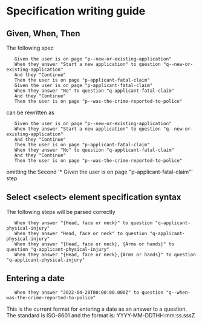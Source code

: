 # Specification writing guide

## Given, When, Then

The following spec

```
   Given the user is on page "p--new-or-existing-application"
   When they answer "Start a new application" to question "q--new-or-existing-application"
   And they "Continue"
   Then the user is on page "p-applicant-fatal-claim"
   Given the user is on page "p-applicant-fatal-claim"
   When they answer "No" to question "q-applicant-fatal-claim"
   And they "Continue"
   Then the user is on page "p--was-the-crime-reported-to-police"
```

can be rewritten as

```
   Given the user is on page "p--new-or-existing-application"
   When they answer "Start a new application" to question "q--new-or-existing-application"
   And they "Continue"
   Then the user is on page "p-applicant-fatal-claim"
   When they answer "No" to question "q-applicant-fatal-claim"
   And they "Continue"
   Then the user is on page "p--was-the-crime-reported-to-police"
```

omitting the Second '\* Given the user is on page "p-applicant-fatal-claim"' step

## Select \<select> element specification syntax

The following steps will be parsed correctly

```
   When they answer "{Head, face or neck}" to question "q-applicant-physical-injury"
   When they answer "Head, face or neck" to question "q-applicant-physical-injury"
   When they answer "{Head, face or neck}, {Arms or hands}" to question "q-applicant-physical-injury"
   When they answer "{Head, face or neck},{Arms or hands}" to question "q-applicant-physical-injury"
```

## Entering a date

```
   When they answer "2022-04-28T00:00:00.000Z" to question "q--when-was-the-crime-reported-to-police"
```

This is the current format for entering a date as an answer to a question.
The standard is ISO-8601 and the format is: YYYY-MM-DDTHH:mm:ss.sssZ
